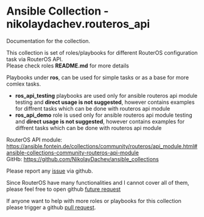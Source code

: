 # Ansible Collection - nikolaydachev.routeros_api

Documentation for the collection.

This collection is set of roles/playbooks for different RouterOS configuration task via RouterOS API.  
Please check roles **README.md** for more details

Playbooks under **ros**, can be used for simple tasks or as a base for more comlex tasks.

+ **ros_api_testing** playbooks are used only for ansible routeros api module testing and **direct usage is not suggested**, however contains examples for diffrent tasks which can be done with routeros api module  
+ **ros_api_demo** role is used only for ansible routeros api module testing and **direct usage is not suggested**, however contains examples for diffrent tasks which can be done with routeros api module  

RouterOS API module: https://ansible.fontein.de/collections/community/routeros/api_module.html#ansible-collections-community-routeros-api-module  
GitHb: https://github.com/NikolayDachev/ansible_collections

Please report any [issue](https://github.com/NikolayDachev/ansible_collections/issues) via github.  

Since RouterOS have many functionalities and I cannot cover all of them, please feel free to open github [future request](https://github.com/NikolayDachev/ansible_collections/issues)  

If anyone want to help with more roles or playbooks for this collection please trigger a github  [pull request](https://github.com/NikolayDachev/ansible_collections/pulls).  